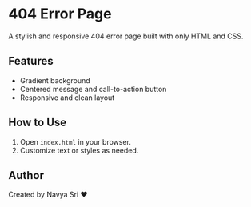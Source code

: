 # 404 Error Page

A stylish and responsive 404 error page built with only HTML and CSS.

## Features

- Gradient background
- Centered message and call-to-action button
- Responsive and clean layout

## How to Use

1. Open `index.html` in your browser.
2. Customize text or styles as needed.

## Author

Created by Navya Sri ❤️
